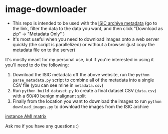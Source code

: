 # image-downloader

* This repo is intended to be used with the [ISIC archive metadata](https://isic-archive.com/#images) (go to the link, filter the data to the data you want, and then click "Download as zip" -> "Metadata Only" )
* It's most useful when you need to download images onto a web server quickly (the script is parallelized) or without a browser (just copy the metadata file on to the server)

It's mostly meant for my personal use, but if you're interested in using it you'll need to do the following:
1. Download the ISIC metadata off the above website, run the `python parse_metadata.py` script to combine all of the metadata into a single CSV file (you can see mine in `metadata.csv`)
2. Run `python build_dataset.py` to create a final dataset CSV (`data.csv`) with a 60/40 benign malignant split
3. Finally from the location you want to download the images to run `python download_images.py` to download the images from the ISIC archive 

[instance AMI matrix](https://aws.amazon.com/amazon-linux-ami/instance-type-matrix/)

Ask me if you have any questions :)
